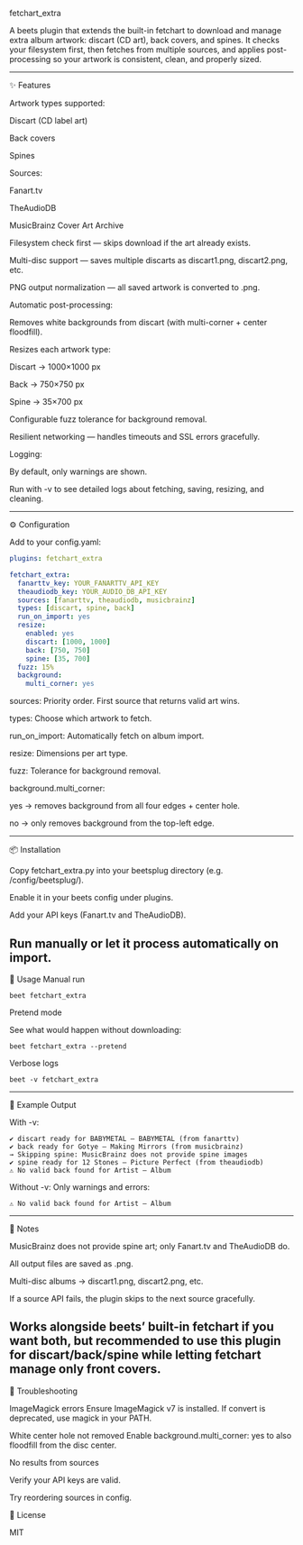 fetchart_extra

A beets
 plugin that extends the built-in fetchart to download and manage extra album artwork: discart (CD art), back covers, and spines.
It checks your filesystem first, then fetches from multiple sources, and applies post-processing so your artwork is consistent, clean, and properly sized.

---


✨ Features

Artwork types supported:

Discart (CD label art)

Back covers

Spines

Sources:

Fanart.tv

TheAudioDB

MusicBrainz Cover Art Archive

Filesystem check first — skips download if the art already exists.

Multi-disc support — saves multiple discarts as discart1.png, discart2.png, etc.

PNG output normalization — all saved artwork is converted to .png.

Automatic post-processing:

Removes white backgrounds from discart (with multi-corner + center floodfill).

Resizes each artwork type:

Discart → 1000×1000 px

Back → 750×750 px

Spine → 35×700 px

Configurable fuzz tolerance for background removal.

Resilient networking — handles timeouts and SSL errors gracefully.

Logging:

By default, only warnings are shown.

Run with -v to see detailed logs about fetching, saving, resizing, and cleaning.

---


⚙️ Configuration

Add to your config.yaml:
```yaml
plugins: fetchart_extra

fetchart_extra:
  fanarttv_key: YOUR_FANARTTV_API_KEY
  theaudiodb_key: YOUR_AUDIO_DB_API_KEY
  sources: [fanarttv, theaudiodb, musicbrainz]
  types: [discart, spine, back]
  run_on_import: yes
  resize:
    enabled: yes
    discart: [1000, 1000]
    back: [750, 750]
    spine: [35, 700]
  fuzz: 15%
  background:
    multi_corner: yes
```

sources: Priority order. First source that returns valid art wins.

types: Choose which artwork to fetch.

run_on_import: Automatically fetch on album import.

resize: Dimensions per art type.

fuzz: Tolerance for background removal.

background.multi_corner:

yes → removes background from all four edges + center hole.

no → only removes background from the top-left edge.

---

📦 Installation

Copy fetchart_extra.py into your beetsplug directory (e.g. /config/beetsplug/).

Enable it in your beets config under plugins.

Add your API keys (Fanart.tv and TheAudioDB).

Run manually or let it process automatically on import.
---

🚀 Usage
Manual run
```
beet fetchart_extra
```
Pretend mode

See what would happen without downloading:
```
beet fetchart_extra --pretend
```
Verbose logs
```
beet -v fetchart_extra
```
---

📝 Example Output

With -v:
```
✔ discart ready for BABYMETAL – BABYMETAL (from fanarttv)
✔ back ready for Gotye – Making Mirrors (from musicbrainz)
→ Skipping spine: MusicBrainz does not provide spine images
✔ spine ready for 12 Stones – Picture Perfect (from theaudiodb)
⚠ No valid back found for Artist – Album
```

Without -v:
Only warnings and errors:
```
⚠ No valid back found for Artist – Album
```
---

📌 Notes

MusicBrainz does not provide spine art; only Fanart.tv and TheAudioDB do.

All output files are saved as .png.

Multi-disc albums → discart1.png, discart2.png, etc.

If a source API fails, the plugin skips to the next source gracefully.

Works alongside beets’ built-in fetchart if you want both, but recommended to use this plugin for discart/back/spine while letting fetchart manage only front covers.
---

🔧 Troubleshooting

ImageMagick errors
Ensure ImageMagick v7 is installed. If convert is deprecated, use magick in your PATH.

White center hole not removed
Enable background.multi_corner: yes to also floodfill from the disc center.

No results from sources

Verify your API keys are valid.

Try reordering sources in config.

📜 License

MIT
